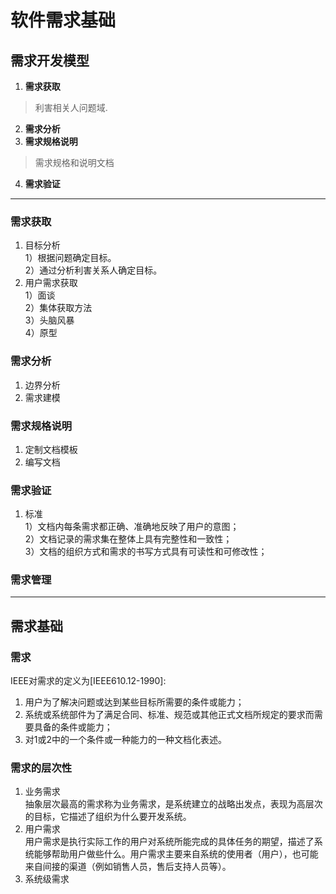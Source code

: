 # 软件需求基础
## 需求开发模型
1. **需求获取** 
>利害相关人问题域.  

2. **需求分析**  
3. **需求规格说明**  
>需求规格和说明文档  

4. **需求验证**
---
### 需求获取
1. 目标分析  
1）根据问题确定目标。  
2）通过分析利害关系人确定目标。  
2. 用户需求获取  
1）面谈  
2）集体获取方法  
3）头脑风暴  
4）原型  
### 需求分析
1. 边界分析  
2. 需求建模  
### 需求规格说明
1. 定制文档模板  
2. 编写文档
### 需求验证
1. 标准  
1）文档内每条需求都正确、准确地反映了用户的意图；  
2）文档记录的需求集在整体上具有完整性和一致性；  
3）文档的组织方式和需求的书写方式具有可读性和可修改性；  
### 需求管理
---
## 需求基础
### 需求
IEEE对需求的定义为[IEEE610.12-1990]:  
1. 用户为了解决问题或达到某些目标所需要的条件或能力；  
1. 系统或系统部件为了满足合同、标准、规范或其他正式文档所规定的要求而需要具备的条件或能力；
1. 对1或2中的一个条件或一种能力的一种文档化表述。
### 需求的层次性
1. 业务需求  
抽象层次最高的需求称为业务需求，是系统建立的战略出发点，表现为高层次的目标，它描述了组织为什么要开发系统。
1. 用户需求  
用户需求是执行实际工作的用户对系统所能完成的具体任务的期望，描述了系统能够帮助用户做些什么。用户需求主要来自系统的使用者（用户），也可能来自间接的渠道（例如销售人员，售后支持人员等）。
1. 系统级需求